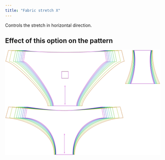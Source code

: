 ```yaml
---
title: "Fabric stretch X"
---
```


Controls the stretch in horizontal direction.



## Effect of this option on the pattern
![This image shows the effect of this option by superimposing several variants that have a different value for this option](unice_fabricstretchx_sample.svg "Effect of this option on the pattern")

